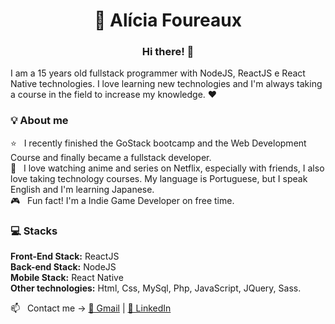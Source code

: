 <h1 align="center">🦊 Alícia Foureaux</h1>

<h3 align="center">Hi there! 👋</h3>

I am a 15 years old fullstack programmer with NodeJS, ReactJS e React Native technologies. I love learning new technologies and I'm always taking a course in the field to increase my knowledge. :heart:

### 💡 About me
:star: &nbsp; I recently finished the GoStack bootcamp and the Web Development Course and finally became a fullstack developer.
<br/> :woman: &nbsp; I love watching anime and series on Netflix, especially with friends, I also love taking technology courses. My language is Portuguese, but I speak English and I'm learning Japanese.
<br/> 🎮 &nbsp; Fun fact! I'm a Indie Game Developer on free time.

### 💻 Stacks
<strong>Front-End Stack:</strong> ReactJS
<br/>
<strong>Back-end Stack:</strong> NodeJS
<br/>
<strong>Mobile Stack:</strong> React Native
<br/>
<strong>Other technologies:</strong> Html, Css, MySql, Php, JavaScript, JQuery, Sass.

📫 &nbsp; Contact me -> [📩 Gmail](mailto:foureauxally@gmail.com) | [🔗 LinkedIn](https://www.linkedin.com/in/al%C3%ADcia-foureaux-7099a41b0/)
